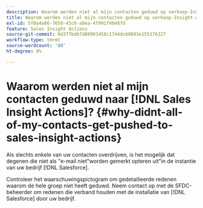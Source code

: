 ```yaml
---
description: Waarom werden niet al mijn contacten geduwd op verkoop-Insight-acties? - Marketo Docs - Productdocumentatie
title: Waarom werden niet al mijn contacten geduwd op verkoop-Insight-acties?
exl-id: 5f0a4a66-7650-43c6-a8ea-4f991f4048fd
feature: Sales Insight Actions
source-git-commit: 0d37fbdb7d08901458c1744dc68893e155176327
workflow-type: tm+mt
source-wordcount: '89'
ht-degree: 0%

---
```


# Waarom werden niet al mijn contacten geduwd naar [!DNL Sales Insight Actions]? {#why-didnt-all-of-my-contacts-get-pushed-to-sales-insight-actions}

Als slechts enkele van uw contacten overdrijven, is het mogelijk dat degenen die niet als &quot;e-mail niet&quot;worden gemerkt opteren uit&quot;in de instantie van uw bedrijf [!DNL Salesforce].

Controleer het waarschuwingspictogram om gedetailleerde redenen waarom de hele groep niet heeft geduwd. Neem contact op met de SFDC-beheerder om redenen die verband houden met de installatie van [!DNL Salesforce] door uw bedrijf.
